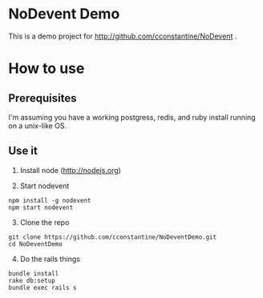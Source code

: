 # NoDevent Demo

This is a demo project for http://github.com/cconstantine/NoDevent .

# How to use
## Prerequisites
I'm assuming you have a working postgress, redis, and ruby install running on a unix-like OS.

## Use it
1) Install node (http://nodejs.org)

2) Start nodevent
```shell
npm install -g nodevent
npm start nodevent
```

3) Clone the repo
```shell
git clone https://github.com/cconstantine/NoDeventDemo.git
cd NoDeventDemo
```

4) Do the rails things
```shell
bundle install
rake db:setup
bundle exec rails s
```
